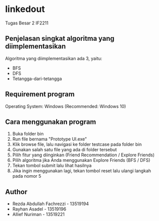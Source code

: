 # linkedout
Tugas Besar 2 IF2211


## Penjelasan singkat algoritma yang diimplementasikan
Algoritma yang diimplementasikan ada 3, yaitu:
* BFS
* DFS
* Tetangga-dari-tetangga

## Requirement program
Operating System: Windows (Recommended: Windows 10)

## Cara menggunakan program
1. Buka folder bin
2. Run file bernama "Prototype UI.exe"
3. Klik browse file, lalu navigasi ke folder testcase pada folder bin
4. Gunakan salah satu file yang ada di folder tersebut
5. Pilih fitur yang diinginkan (Friend Recommendation / Explore Friends)
6. Pilih algoritma jika Anda menggunakan Explore Friends (BFS / DFS)
7. Tekan tombol submit lalu lihat hasilnya
8. Jika ingin menggunakan lagi, tekan tombol reset lalu ulangi langkah pada nomor 5

## Author
* Rezda Abdullah Fachrezzi - 13519194
* Rayhan Asadel - 13519196
* Allief Nuriman - 13519221
